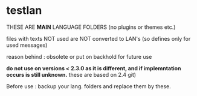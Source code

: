# testlan

THESE ARE <b>MAIN</b> LANGUAGE FOLDERS (no plugins or themes etc.)

files with texts NOT used are NOT converted to LAN's (so defines only for used messages)

reason behind : obsolete or put on backhold for future use

<b>do not use on versions < 2.3.0 as it is different, and if implemntation occurs is still unknown.</b>
these are based on 2.4 git)

Before use : backup your lang. folders and replace them by these.
